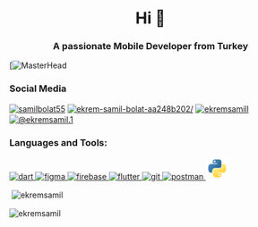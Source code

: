 <h1 align="center">Hi 👋</h1>
<h3 align="center">A passionate Mobile Developer from Turkey</h3>

[![MasterHead](https://1.bp.blogspot.com/-2ivCJOjKWk0/YWhvY3KZ0iI/AAAAAAAALBc/1sAaoUb_AcwkewTHzVom8gcM823zxCjGgCLcBGAsYHQ/s0/image1.png)

<h3 align="left">Social Media</h3>
<p align="left">
<a href="https://twitter.com/samilbolat55" target="blank"><img align="center" src="https://raw.githubusercontent.com/rahuldkjain/github-profile-readme-generator/master/src/images/icons/Social/twitter.svg" alt="samilbolat55" height="30" width="40" /></a>
<a href="https://linkedin.com/in/ekrem-samil-bolat-aa248b202/" target="blank"><img align="center" src="https://raw.githubusercontent.com/rahuldkjain/github-profile-readme-generator/master/src/images/icons/Social/linked-in-alt.svg" alt="ekrem-samil-bolat-aa248b202/" height="30" width="40" /></a>
<a href="https://instagram.com/ekremsamill" target="blank"><img align="center" src="https://raw.githubusercontent.com/rahuldkjain/github-profile-readme-generator/master/src/images/icons/Social/instagram.svg" alt="ekremsamill" height="30" width="40" /></a>
<a href="https://medium.com/@ekremsamil.1" target="blank"><img align="center" src="https://raw.githubusercontent.com/rahuldkjain/github-profile-readme-generator/master/src/images/icons/Social/medium.svg" alt="@ekremsamil.1" height="30" width="40" /></a>
</p>
<h3 align="left">Languages and Tools:</h3>
<p align="left"> <a href="https://dart.dev" target="_blank" rel="noreferrer"> <img src="https://www.vectorlogo.zone/logos/dartlang/dartlang-icon.svg" alt="dart" width="40" height="40"/> </a> <a href="https://www.figma.com/" target="_blank" rel="noreferrer"> <img src="https://www.vectorlogo.zone/logos/figma/figma-icon.svg" alt="figma" width="40" height="40"/> </a> <a href="https://firebase.google.com/" target="_blank" rel="noreferrer"> <img src="https://www.vectorlogo.zone/logos/firebase/firebase-icon.svg" alt="firebase" width="40" height="40"/> </a> <a href="https://flutter.dev" target="_blank" rel="noreferrer"> <img src="https://www.vectorlogo.zone/logos/flutterio/flutterio-icon.svg" alt="flutter" width="40" height="40"/> </a> <a href="https://git-scm.com/" target="_blank" rel="noreferrer"> <img src="https://www.vectorlogo.zone/logos/git-scm/git-scm-icon.svg" alt="git" width="40" height="40"/> </a> <a href="https://postman.com" target="_blank" rel="noreferrer"> <img src="https://www.vectorlogo.zone/logos/getpostman/getpostman-icon.svg" alt="postman" width="40" height="40"/> </a> <a href="https://www.python.org" target="_blank" rel="noreferrer"> <img src="https://raw.githubusercontent.com/devicons/devicon/master/icons/python/python-original.svg" alt="python" width="40" height="40"/> </a> </p>

<p>&nbsp;<img align="center" src="https://github-readme-stats.vercel.app/api?username=ekremsamil&show_icons=true&locale=en" alt="ekremsamil" /></p>

<p><img align="center" src="https://github-readme-streak-stats.herokuapp.com/?user=ekremsamil&" alt="ekremsamil" /></p>
